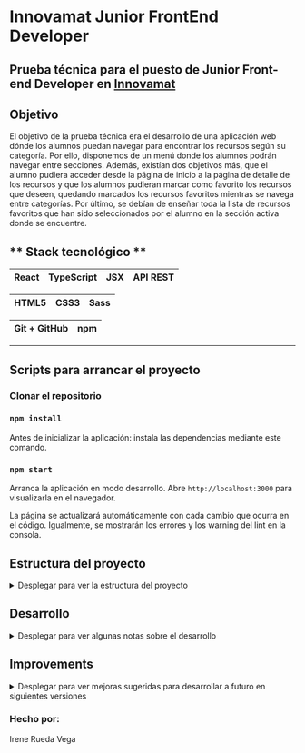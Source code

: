 # Innovamat Junior FrontEnd Developer 

## Prueba técnica para el puesto de **Junior Front-end Developer** en **[Innovamat](https://innovamat.com/)**

## **Objetivo**

El objetivo de la prueba técnica era el desarrollo de una aplicación web dónde los alumnos puedan navegar para encontrar los recursos según su categoría. Por ello, disponemos de un menú donde los alumnos podrán navegar entre secciones. Además, existían dos objetivos más, que el alumno pudiera acceder desde la página de inicio a la página de detalle de los recursos y que los alumnos pudieran marcar como favorito los recursos que deseen, quedando marcados los recursos favoritos mientras se navega entre categorías. Por último, se debían de enseñar toda la lista de recursos favoritos que han sido seleccionados por el alumno en la sección activa donde se encuentre. 

## ** Stack tecnológico **

| React | TypeScript | JSX | API REST |
| -- | -- | -- | -- |

| HTML5 | CSS3 | Sass | 
| -- | -- | -- | 

| Git + GitHub | npm |
| -- | -- |

------------

## **Scripts para arrancar el proyecto**

### Clonar el repositorio

### `npm install`

Antes de inicializar la aplicación: instala las dependencias mediante este comando.

### `npm start`

Arranca la aplicación en modo desarrollo.
Abre `http://localhost:3000` para visualizarla en el navegador.

La página se actualizará automáticamente con cada cambio que ocurra en el código.
Igualmente, se mostrarán los errores y los warning del lint en la consola.

## Estructura del proyecto

<details>
<summary>Desplegar para ver la estructura del proyecto</summary>

```
src
 |
 ├─ components
 |  ├─ MainPage.tsx _____________ Componente principal que gestiona las rutas de la web
 |  ├─ Header.tsx _____________ Menú Desktop
 |  ├─ MenuMobile.tsx _____________ Menú Mobile
 |  ├─ Workshops.tsx _____________ Componente que gestiona los datos de Talleres
 |  ├─ Corners.tsx _____________ Componente que gestiona los datos de Rincones
 |  ├─ ContentSection.tsx ___ Componente que gestiona las secciones y los recursos favoritos.
 |  ├─ ContentItem.tsx _____________ Componente que pinta las tarjetas de los recursos.
 |  ├─ DetailResource.tsx _______ Componente que gestiona el detalle de los recursos.  
 |  ├─ NavLink.tsx 
 |  ├─ SimpleImage.tsx  
 |  ├─ Video.tsx 
 |  ├─ IconButton.tsx 
 |  ├─ Container.tsx 
 |  └─ Loading.tsx 
 |
 ├─ data
 |  ├─ getDataFromApiCorners.tsx _____ Gestión de llamada a la API de Rincones
 |  ├─ getDataFromApiWorkshops.tsx _____ Gestión de llamada a la API de Talleres
 |  └─ getDataResources.tsx _____ Gestión de llamada a la API de Detalle de recurso
 |
 ├─ stylesheets
 |  ├─ core
 |  |  ├─ reset.scss ______ Reset de ciertos parámetros para reducir la inconsistencia entre navegadores
 |  |  ├─ mixins.scss ______ Mixins personalizadas
 |  |  └─ variables.scss __ Centralización de parámetros usados en los estilos
 |  ├─ layout
 |  |  ├─container.scss
 |  |  ├─header.scss
 |  |  ├─index.scss
 |  |  └─ menuMobile.scss
 |  └─ layout
 |     ├─ contentSection.scss
 |     └─ detailResource.scss
 |  
 ├─ svg
 |  └─ ...
 ├─ types
 |  └─ ...
 └─ index.scss
```
</details>

## Desarrollo

<details>
<summary>Desplegar para ver algunas notas sobre el desarrollo</summary>

.

- Esta web ha sido desarrollado con: HTML5, CSS3, SASS y REACT.
- Se han usado mediaqueries para hacer la web responsive (diseño adaptable a los distintos dispositos).
- Para los estilos se ha utilizado el preprocesador SASS y CSS3.
- Para el control de versiones del proyecto se ha utilizado Git.
- Además se han utilizado la librería: react-router-dom. Para la navegación entre secciones y el enrutamiento de la página de inicio a la página de detalle del recurso.
- Almacenamiento en local: he almacenado los listados de favoritos en localStorage. De esta forma, al recargar la página los recursos seleccionados por los alumnos como favoritos seguirán apareciendo como favoritos y estarán nuevamente en la lista de favoritos por categoría desplegada al darle al botón "Ver favoritos". He almacenado todo el objeto debido a que no se tenía la posibilidad de tener una id única, ya que algunos recursos compartían id.

.

</details>

## **Improvements**

<details>
<summary>Desplegar para ver mejoras sugeridas para desarrollar a futuro en siguientes versiones</summary>

- Realizar un slider para que si la lista de recursos es mayor de 5, los alumnos puedan ver los recursos en una sola fila.

- Implementar la funcionalidad de ordenar los recursos alfabéticamente.

- Realizar test con Jest.

</details>

### Hecho por:

Irene Rueda Vega
